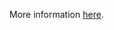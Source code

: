 More information [here](https://docs.bridgecrew.io/docs/ensure-alibaba-cloud-ram-password-policy-requires-at-least-one-number).
